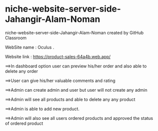 # niche-website-server-side-Jahangir-Alam-Noman
niche-website-server-side-Jahangir-Alam-Noman created by GitHub Classroom

WebSite name : Oculus .


Website link : https://product-sales-64a4b.web.app/

==>In dashboard option user  can  preview his/her order and  also  able to delete any order

==>User can give his/her valuable comments and rating 

==>Admin can create admin  and user but user  will not create any admin

==>Admin will see all products and able to delete any any product

==>Admin is able to add new product. 

==>Admin will also see all users  ordered products and approved the status of ordered product



